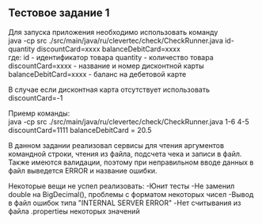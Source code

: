 ## Тестовое задание 1
Для запуска приложения необходимо использовать команду <br>
java -cp src ./src/main/java/ru/clevertec/check/CheckRunner.java id-quantity discountCard=xxxx balanceDebitCard=xxxx <br>
где: id - идентификатор товара
quantity - количество товара
discountCard=xxxx - название и номер дисконтной карты 
balanceDebitCard=xxxx - баланс на дебетовой карте

В случае если дисконтная карта отсутствует использовать discountCard=-1

Приемр команды: <br>
  java -cp src ./src/main/java/ru/clevertec/check/CheckRunner.java 1-6 4-5 discountCard=1111 balanceDebitCard = 20.5

В данном задании реализовал сервисы для чтения аргументов командной строки, чтения из файла, подсчета чека и записи в файл.
Также имеются валидации, поэтому при неправильном вводе данных в файл выведется ERROR и название ошибки.

Некоторые вещи не успел реализовать:
-Юнит тесты
-Не заменил double на BigDecimal(), проблемы с форматом некоторых чисел
-Вывод в файл ошибок типа "INTERNAL SERVER ERROR"
-Нет считывания из файла .propertieы некоторых значений
